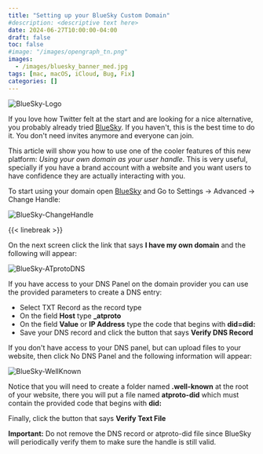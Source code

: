 ```yaml
---
title: "Setting up your BlueSky Custom Domain"
#description: <descriptive text here>
date: 2024-06-27T10:00:00-04:00
draft: false 
toc: false
#image: "/images/opengraph_tn.png"
images:
  - /images/bluesky_banner_med.jpg
tags: [mac, macOS, iCloud, Bug, Fix]
categories: []
---
```


![BlueSky-Logo](/images/bluesky_logo_small.png#floatleft)

If you love how Twitter felt at the start and are looking for a nice alternative, you probably already tried [BlueSky](https://bsky.app). If you haven't, this is the best time to do it. You don't need invites anymore and everyone can join.

This article will show you how to use one of the cooler features of this new platform: *Using your own domain as your user handle*. This is very useful, specially if you have a brand account with a website and you want users to have confidence they are actually interacting with you.

<!--more-->

To start using your domain open [BlueSky](https://bsky.app) and Go to Settings -> Advanced -> Change Handle:

![BlueSky-ChangeHandle](/images/bluesky_ch.jpeg#floatcenter)

{{< linebreak >}}

On the next screen click the link that says **I have my own domain** and the following will appear:

![BlueSky-ATprotoDNS](/images/bluesky_dns.png#floatcenter)

If you have access to your DNS Panel on the domain provider you can use the provided parameters to create a DNS entry:

* Select TXT Record as the record type
* On the field **Host** type **\_atproto**
* On the field **Value** or **IP Address** type the code that begins with **did=did:** 
* Save your DNS record and click the button that says **Verify DNS Record**

If you don't have access to your DNS panel, but can upload files to your website, then click No DNS Panel and the following information will appear:

![BlueSky-WellKnown](/images/bluesky_wk.png#floatcenter)

Notice that you will need to create a folder named **.well-known** at the root of your website, there you will put a file named **atproto-did** which must contain the provided code that begins with **did:**

Finally, click the button that says **Verify Text File** 

**Important:** Do not remove the DNS record or atproto-did file since BlueSky will periodically verify them to make sure the handle is still valid.
